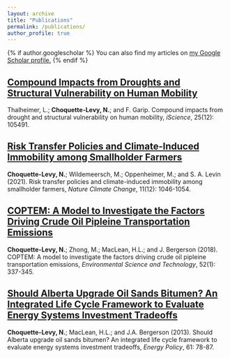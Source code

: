 ```yaml
---
layout: archive
title: "Publications"
permalink: /publications/
author_profile: true
---
```


{% if author.googlescholar %}
  You can also find my articles on <u><a href="{{https://scholar.google.com/citations?user=FNY40x4AAAAJ&hl=en&oi=ao}}">my Google Scholar profile</a>.</u>
{% endif %}

## [Compound Impacts from Droughts and Structural Vulnerability on Human Mobility](https://www.sciencedirect.com/science/article/pii/S2589004222017631) 
Thalheimer, L.; **Choquette-Levy, N.**; and F. Garip. Compound impacts from drought and structural vulnerability on human mobility, *iScience*, 25(12): 105491.


## [Risk Transfer Policies and Climate-Induced Immobility among Smallholder Farmers](https://www.nature.com/articles/s41558-021-01205-4) 
**Choquette-Levy, N.**; Wildemeersch, M.; Oppenheimer, M.; and S. A. Levin (2021). Risk transfer policies and climate-induced immobility among smallholder farmers, *Nature Climate Change*, 11(12): 1046-1054.


## [COPTEM: A Model to Investigate the Factors Driving Crude Oil Pipleine Transportation Emissions](https://pubs.acs.org/doi/abs/10.1021/acs.est.7b03398)
**Choquette-Levy, N.**; Zhong, M.; MacLean, H.L.; and J. Bergerson (2018). COPTEM: A model to investigate the factors driving crude oil pipleine transportation emissions, *Environmental Science and Technology*, 52(1): 337-345.


## [Should Alberta Upgrade Oil Sands Bitumen? An Integrated Life Cycle Framework to Evaluate Energy Systems Investment Tradeoffs](https://www.sciencedirect.com/science/article/abs/pii/S0301421513003042)
**Choquette-Levy, N.**; MacLean, H.L.; and J.A. Bergerson (2013). Should Alberta upgrade oil sands bitumen? An integrated life cycle framework to evaluate energy systems investment tradeoffs, *Energy Policy*, 61: 78-87.
